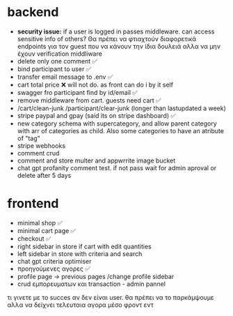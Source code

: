 # backend
- **security issue:** if a user is logged in passes middleware. can access sensitive info of others? Θα πρέπει να φτιαχτούν διαφορετικά endpoints για τον guest που να κάνουν την ίδια δουλειά αλλα να μην έχουν verification middliware
- delete only one comment ✅
- bind participant to user ✅
- transfer email message to .env ✅
- cart total price ❌ will not do. as front can do i by it self
- swagger fro participant find by id/email ✅
- remove middleware from cart. guests need cart ✅
- /cart/clean-junk /participant/clear-junk (longer than lastupdated a week)
- stripe paypal and gpay (said its on stripe dashboard) ✅
- new category schema with supercategory, and allow parent category with arr of categories as child. Also some categories to have an atribute of "tag"
- stripe webhooks
- comment crud
- comment and store multer and appwrrite image bucket
- chat gpt profanity comment test. if not pass wait for admin aproval or delete after 5 days

# frontend
- minimal shop ✅
- minimal cart page ✅ 
- checkout ✅
- right sidebar in store if cart with edit quantities
- left sidebar in store with criteria and search
- chat gpt criteria optimiser
- προηγούμενες αγορες ✅
- profile page -> previous pages /change profile sidebar
- crud εμπορευματων και transaction - admin pannel



τι γινετε με το succes αν δεν είναι user. θα πρέπει να το παρκάμψουμε αλλα να δείχνει τελευταια αγορα μέσο φροντ εντ